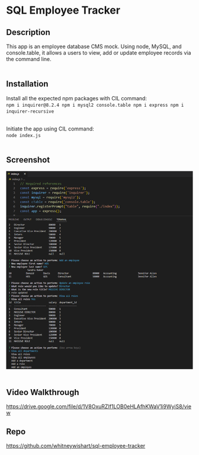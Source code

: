 # SQL Employee Tracker
## Description
This app is an employee database CMS mock. Using node, MySQL, and console.table, it allows a users to view, add or update employee records via the command line.<br><br>


## Installation
Install all the expected npm packages with CIL command:<br>
`npm i inquirer@8.2.4 npm i mysql2 console.table npm i express npm i inquirer-recursive`<br><br>

Initiate the app using CIL command:<br>
`node index.js`<br><br>


## Screenshot
<img src="./assets/images/screenshot.png" width="850"><br><br>


## Video Walkthrough
https://drive.google.com/file/d/1V8OxuRZIf1LOB0eHLAfhKWaV1i9WyiS8/view

## Repo
https://github.com/whitneywishart/sql-employee-tracker